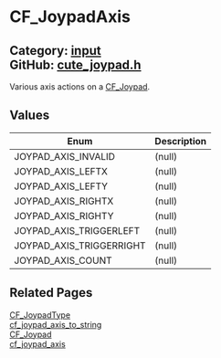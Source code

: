 [//]: # (This file is automatically generated by Cute Framework's docs parser.)
[//]: # (Do not edit this file by hand!)
[//]: # (See: https://github.com/RandyGaul/cute_framework/blob/master/samples/docs_parser.cpp)
[](../header.md ':include')

# CF_JoypadAxis

Category: [input](/api_reference?id=input)  
GitHub: [cute_joypad.h](https://github.com/RandyGaul/cute_framework/blob/master/include/cute_joypad.h)  
---

Various axis actions on a [CF_Joypad](/input/cf_joypad.md).

## Values

Enum | Description
--- | ---
JOYPAD_AXIS_INVALID | (null)
JOYPAD_AXIS_LEFTX | (null)
JOYPAD_AXIS_LEFTY | (null)
JOYPAD_AXIS_RIGHTX | (null)
JOYPAD_AXIS_RIGHTY | (null)
JOYPAD_AXIS_TRIGGERLEFT | (null)
JOYPAD_AXIS_TRIGGERRIGHT | (null)
JOYPAD_AXIS_COUNT | (null)

## Related Pages

[CF_JoypadType](/input/cf_joypadtype.md)  
[cf_joypad_axis_to_string](/input/cf_joypad_axis_to_string.md)  
[CF_Joypad](/input/cf_joypad.md)  
[cf_joypad_axis](/input/cf_joypad_axis.md)  
